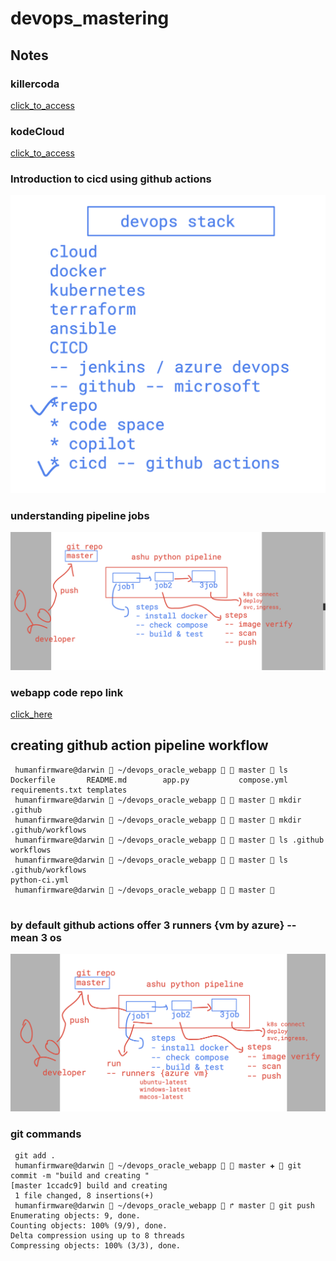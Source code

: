 # devops_mastering 

## Notes 

### killercoda 
[click_to_access](https://killercoda.com/)

### kodeCloud 

[click_to_access](https://kodekloud.com/)

### Introduction to cicd using github actions 

<img src="cicd1.png">

### understanding pipeline jobs 

<img src="pipeline2.png">

### webapp code repo link

[click_here](https://github.com/redashu/devops_oracle_webapp.git)

## creating github action pipeline workflow 

```
 humanfirmware@darwin  ~/devops_oracle_webapp   master  ls
Dockerfile       README.md        app.py           compose.yml      requirements.txt templates
 humanfirmware@darwin  ~/devops_oracle_webapp   master  mkdir .github
 humanfirmware@darwin  ~/devops_oracle_webapp   master  mkdir .github/workflows
 humanfirmware@darwin  ~/devops_oracle_webapp   master  ls .github 
workflows
 humanfirmware@darwin  ~/devops_oracle_webapp   master  ls .github/workflows 
python-ci.yml
 humanfirmware@darwin  ~/devops_oracle_webapp   master  


```

### by default github actions offer 3 runners {vm by azure} -- mean 3 os 

<img src="runner.png">

### git commands
```
 git add .
 humanfirmware@darwin  ~/devops_oracle_webapp   master ✚  git commit -m "build and creating "
[master 1ccadc9] build and creating
 1 file changed, 8 insertions(+)
 humanfirmware@darwin  ~/devops_oracle_webapp  ↱ master  git push
Enumerating objects: 9, done.
Counting objects: 100% (9/9), done.
Delta compression using up to 8 threads
Compressing objects: 100% (3/3), done.
```




